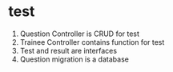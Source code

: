 
# test 
1. Question Controller is CRUD for test
2. Trainee Controller contains function for test 
3. Test and result are interfaces 
4. Question migration is a database
